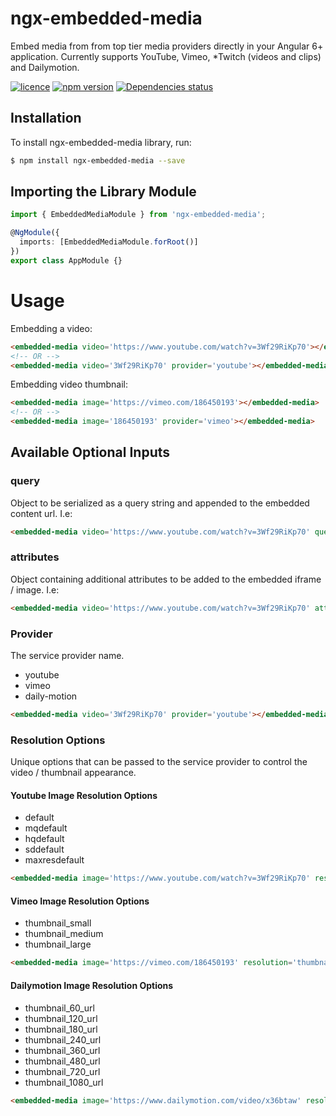 # ngx-embedded-media

Embed media from from top tier media providers directly in your Angular 6+ application.
Currently supports YouTube, Vimeo, *Twitch (videos and clips) and Dailymotion.

[![licence](https://img.shields.io/github/license/bennymeg/ngx-embedded-media.svg)](https://github.com/bennymeg/IsraelPostalServiceAPI/blob/master/LICENSE)
[![npm version](https://img.shields.io/npm/v/ngx-embedded-media.svg)](https://www.npmjs.com/package/ngx-embedded-media)
[![Dependencies status](https://david-dm.org/bennymeg/ngx-embedded-media/status.svg)](https://david-dm.org/bennymeg/ngx-embedded-media)


## Installation

To install ngx-embedded-media library, run:

```bash
$ npm install ngx-embedded-media --save
```

## Importing the Library Module

```typescript
import { EmbeddedMediaModule } from 'ngx-embedded-media';

@NgModule({
  imports: [EmbeddedMediaModule.forRoot()]
})
export class AppModule {}
```

# Usage

Embedding a video:

```html
<embedded-media video='https://www.youtube.com/watch?v=3Wf29RiKp70'></embedded-media>
<!-- OR -->
<embedded-media video='3Wf29RiKp70' provider='youtube'></embedded-media>
```

Embedding video thumbnail:

```html
<embedded-media image='https://vimeo.com/186450193'></embedded-media>
<!-- OR -->
<embedded-media image='186450193' provider='vimeo'></embedded-media>
```

## Available Optional Inputs

### query

Object to be serialized as a query string and appended to the embedded content url. I.e:

```html
<embedded-media video='https://www.youtube.com/watch?v=3Wf29RiKp70' query='{ "portrait": 0, "muted": true }'></embedded-media>
```

### attributes

Object containing additional attributes to be added to the embedded iframe / image. I.e:

```html
<embedded-media video='https://www.youtube.com/watch?v=3Wf29RiKp70' attributes='{ "width": 600, "height": 300 }'></embedded-media>
```

### Provider

The service provider name.

- youtube
- vimeo
- daily-motion

```html
<embedded-media video='3Wf29RiKp70' provider='youtube'></embedded-media>
```

### Resolution Options

Unique options that can be passed to the service provider to control the video / thumbnail appearance. 

#### Youtube Image Resolution Options

- default
- mqdefault
- hqdefault
- sddefault
- maxresdefault

```html
<embedded-media image='https://www.youtube.com/watch?v=3Wf29RiKp70' resolution='mqdefault'></embedded-media>
```

#### Vimeo Image Resolution Options

- thumbnail_small
- thumbnail_medium
- thumbnail_large

```html
<embedded-media image='https://vimeo.com/186450193' resolution='thumbnail_medium'></embedded-media>
```

#### Dailymotion Image Resolution Options

- thumbnail_60_url
- thumbnail_120_url
- thumbnail_180_url
- thumbnail_240_url
- thumbnail_360_url
- thumbnail_480_url
- thumbnail_720_url
- thumbnail_1080_url

```html
<embedded-media image='https://www.dailymotion.com/video/x36btaw' resolution='thumbnail_1080_url'></embedded-media>
```